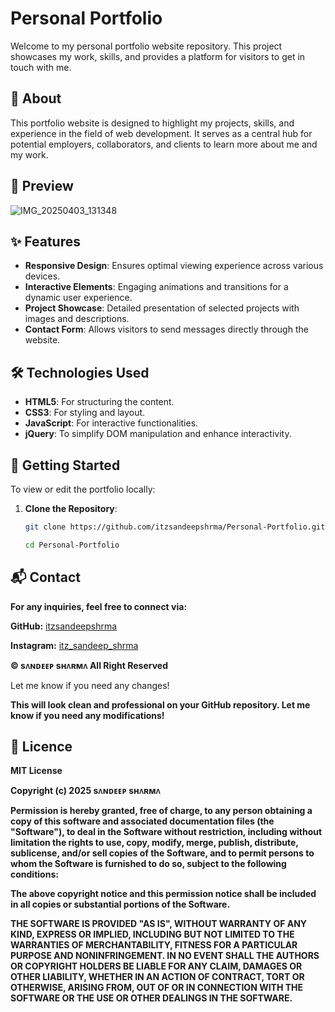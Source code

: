 # Personal Portfolio

Welcome to my personal portfolio website repository. This project showcases my work, skills, and provides a platform for visitors to get in touch with me.

## 📖 About

This portfolio website is designed to highlight my projects, skills, and experience in the field of web development. It serves as a central hub for potential employers, collaborators, and clients to learn more about me and my work.

## 📸 Preview

![IMG_20250403_131348](https://github.com/user-attachments/assets/444c1aad-1fbd-4d2e-b207-1208fef2c913)


## ✨ Features

- **Responsive Design**: Ensures optimal viewing experience across various devices.
- **Interactive Elements**: Engaging animations and transitions for a dynamic user experience.
- **Project Showcase**: Detailed presentation of selected projects with images and descriptions.
- **Contact Form**: Allows visitors to send messages directly through the website.

## 🛠️ Technologies Used

- **HTML5**: For structuring the content.
- **CSS3**: For styling and layout.
- **JavaScript**: For interactive functionalities.
- **jQuery**: To simplify DOM manipulation and enhance interactivity.

## 🚀 Getting Started

To view or edit the portfolio locally:

1. **Clone the Repository**:
   ```bash
   git clone https://github.com/itzsandeepshrma/Personal-Portfolio.git
   
   cd Personal-Portfolio

## 📬 Contact

**For any inquiries, feel free to connect via:**

**GitHub:** [itzsandeepshrma](https://github.com/itzsandeepshrma)

**Instagram:** [itz_sandeep_shrma](https://instagram.com/itz_sandeep_shrma)

**© sᴧɴᴅᴇᴇᴘ sʜᴧʀᴍᴧ All Right Reserved**

Let me know if you need any changes!

**This will look clean and professional on your GitHub repository. Let me know if you need any modifications!**

## 📝 Licence 
  
**MIT License**

**Copyright (c) 2025 sᴧɴᴅᴇᴇᴘ sʜᴧʀᴍᴧ**

**Permission is hereby granted, free of charge, to any person obtaining a copy
of this software and associated documentation files (the "Software"), to deal
in the Software without restriction, including without limitation the rights
to use, copy, modify, merge, publish, distribute, sublicense, and/or sell
copies of the Software, and to permit persons to whom the Software is
furnished to do so, subject to the following conditions:**

**The above copyright notice and this permission notice shall be included in all
copies or substantial portions of the Software.**

**THE SOFTWARE IS PROVIDED "AS IS", WITHOUT WARRANTY OF ANY KIND, EXPRESS OR
IMPLIED, INCLUDING BUT NOT LIMITED TO THE WARRANTIES OF MERCHANTABILITY,
FITNESS FOR A PARTICULAR PURPOSE AND NONINFRINGEMENT. IN NO EVENT SHALL THE
AUTHORS OR COPYRIGHT HOLDERS BE LIABLE FOR ANY CLAIM, DAMAGES OR OTHER
LIABILITY, WHETHER IN AN ACTION OF CONTRACT, TORT OR OTHERWISE, ARISING FROM,
OUT OF OR IN CONNECTION WITH THE SOFTWARE OR THE USE OR OTHER DEALINGS IN THE
SOFTWARE.**
